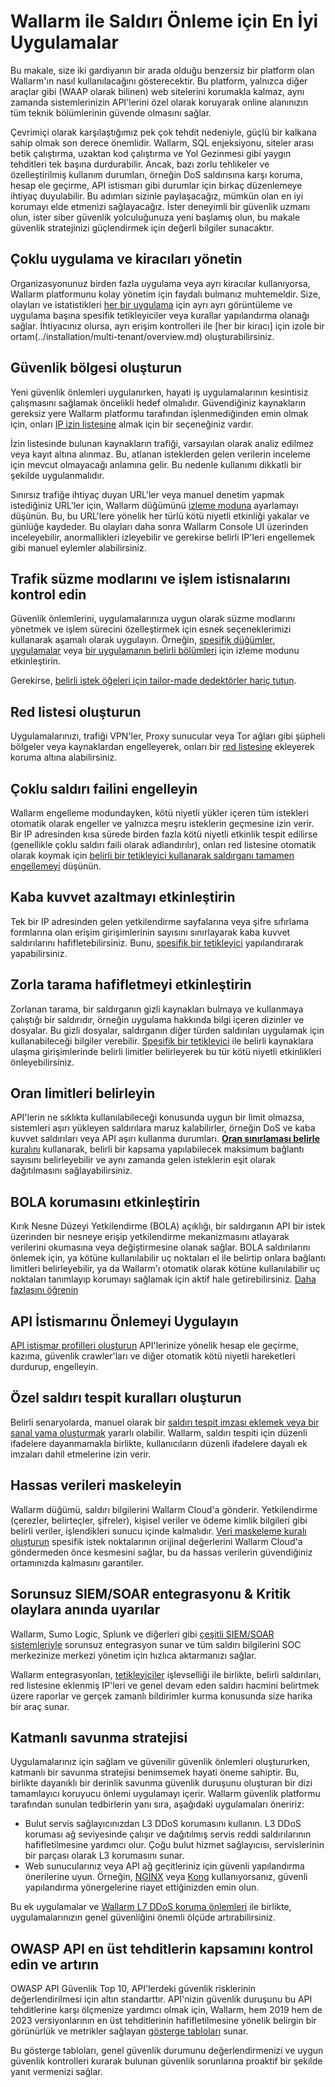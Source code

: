 # Wallarm ile Saldırı Önleme için En İyi Uygulamalar

Bu makale, size iki gardiyanın bir arada olduğu benzersiz bir platform olan Wallarm'ın nasıl kullanılacağını gösterecektir. Bu platform, yalnızca diğer araçlar gibi (WAAP olarak bilinen) web sitelerini korumakla kalmaz, aynı zamanda sistemlerinizin API'lerini özel olarak koruyarak online alanınızın tüm teknik bölümlerinin güvende olmasını sağlar.

Çevrimiçi olarak karşılaştığımız pek çok tehdit nedeniyle, güçlü bir kalkana sahip olmak son derece önemlidir. Wallarm, SQL enjeksiyonu, siteler arası betik çalıştırma, uzaktan kod çalıştırma ve Yol Gezinmesi gibi yaygın tehditleri tek başına durdurabilir. Ancak, bazı zorlu tehlikeler ve özelleştirilmiş kullanım durumları, örneğin DoS saldırısına karşı koruma, hesap ele geçirme, API istismarı gibi durumlar için birkaç düzenlemeye ihtiyaç duyulabilir. Bu adımları sizinle paylaşacağız, mümkün olan en iyi korumayı elde etmenizi sağlayacağız. İster deneyimli bir güvenlik uzmanı olun, ister siber güvenlik yolculuğunuza yeni başlamış olun, bu makale güvenlik stratejinizi güçlendirmek için değerli bilgiler sunacaktır.

## Çoklu uygulama ve kiracıları yönetin

Organizasyonunuz birden fazla uygulama veya ayrı kiracılar kullanıyorsa, Wallarm platformunu kolay yönetim için faydalı bulmanız muhtemeldir. Size, olayları ve istatistikleri [her bir uygulama](../user-guides/settings/applications.md) için ayrı ayrı görüntüleme ve uygulama başına spesifik tetikleyiciler veya kurallar yapılandırma olanağı sağlar. İhtiyacınız olursa, ayrı erişim kontrolleri ile [her bir kiracı] için izole bir ortam(../installation/multi-tenant/overview.md) oluşturabilirsiniz. 

## Güvenlik bölgesi oluşturun

Yeni güvenlik önlemleri uygulanırken, hayati iş uygulamalarının kesintisiz çalışmasını sağlamak öncelikli hedef olmalıdır. Güvendiğiniz kaynakların gereksiz yere Wallarm platformu tarafından işlenmediğinden emin olmak için, onları [IP izin listesine](../user-guides/ip-lists/allowlist.md) almak için bir seçeneğiniz vardır.

İzin listesinde bulunan kaynakların trafiği, varsayılan olarak analiz edilmez veya kayıt altına alınmaz. Bu, atlanan isteklerden gelen verilerin inceleme için mevcut olmayacağı anlamına gelir. Bu nedenle kullanımı dikkatli bir şekilde uygulanmalıdır.

Sınırsız trafiğe ihtiyaç duyan URL'ler veya manuel denetim yapmak istediğiniz URL'ler için, Wallarm düğümünü [izleme moduna](../admin-en/configure-wallarm-mode.md) ayarlamayı düşünün. Bu, bu URL'lere yönelik her türlü kötü niyetli etkinliği yakalar ve günlüğe kaydeder. Bu olayları daha sonra Wallarm Console UI üzerinden inceleyebilir, anormallikleri izleyebilir ve gerekirse belirli IP'leri engellemek gibi manuel eylemler alabilirsiniz.

## Trafik süzme modlarını ve işlem istisnalarını kontrol edin

Güvenlik önlemlerini, uygulamalarınıza uygun olarak süzme modlarını yönetmek ve işlem sürecini özelleştirmek için esnek seçeneklerimizi kullanarak aşamalı olarak uygulayın. Örneğin, [spesifik düğümler, uygulamalar](../admin-en/configure-wallarm-mode.md#specifying-the-filtration-mode-in-the-wallarm_mode-directive) veya [bir uygulamanın belirli bölümleri](../user-guides/rules/wallarm-mode-rule.md#example-disabling-request-blocking-during-user-registration) için izleme modunu etkinleştirin.

Gerekirse, [belirli istek öğeleri için tailor-made dedektörler hariç tutun](../user-guides/rules/ignore-attack-types.md).

## Red listesi oluşturun

Uygulamalarınızı, trafiği VPN'ler, Proxy sunucular veya Tor ağları gibi şüpheli bölgeler veya kaynaklardan engelleyerek, onları bir [red listesine](../user-guides/ip-lists/denylist.md) ekleyerek koruma altına alabilirsiniz.

## Çoklu saldırı failini engelleyin

Wallarm engelleme modundayken, kötü niyetli yükler içeren tüm istekleri otomatik olarak engeller ve yalnızca meşru isteklerin geçmesine izin verir. Bir IP adresinden kısa sürede birden fazla kötü niyetli etkinlik tespit edilirse (genellikle çoklu saldırı faili olarak adlandırılır), onları red listesine otomatik olarak koymak için [belirli bir tetikleyici kullanarak saldırganı tamamen engellemeyi](../user-guides/triggers/trigger-examples.md#denylist-ip-if-4-or-more-malicious-payloads-are-detected-in-1-hour) düşünün.

## Kaba kuvvet azaltmayı etkinleştirin

Tek bir IP adresinden gelen yetkilendirme sayfalarına veya şifre sıfırlama formlarına olan erişim girişimlerinin sayısını sınırlayarak kaba kuvvet saldırılarını hafifletebilirsiniz. Bunu, [spesifik bir tetikleyici](../admin-en/configuration-guides/protecting-against-bruteforce.md) yapılandırarak yapabilirsiniz.

## Zorla tarama hafifletmeyi etkinleştirin

Zorlanan tarama, bir saldırganın gizli kaynakları bulmaya ve kullanmaya çalıştığı bir saldırıdır, örneğin uygulama hakkında bilgi içeren dizinler ve dosyalar. Bu gizli dosyalar, saldırganın diğer türden saldırıları uygulamak için kullanabileceği bilgiler verebilir. [Spesifik bir tetikleyici](../admin-en/configuration-guides/protecting-against-bruteforce.md) ile belirli kaynaklara ulaşma girişimlerinde belirli limitler belirleyerek bu tür kötü niyetli etkinlikleri önleyebilirsiniz.

## Oran limitleri belirleyin

API'lerin ne sıklıkta kullanılabileceği konusunda uygun bir limit olmazsa, sistemleri aşırı yükleyen saldırılara maruz kalabilirler, örneğin DoS ve kaba kuvvet saldırıları veya API aşırı kullanma durumları. [**Oran sınırlaması belirle** kuralını](../user-guides/rules/rate-limiting.md) kullanarak, belirli bir kapsama yapılabilecek maksimum bağlantı sayısını belirleyebilir ve aynı zamanda gelen isteklerin eşit olarak dağıtılmasını sağlayabilirsiniz.

## BOLA korumasını etkinleştirin

Kırık Nesne Düzeyi Yetkilendirme (BOLA) açıklığı, bir saldırganın API bir istek üzerinden bir nesneye erişip yetkilendirme mekanizmasını atlayarak verilerini okumasına veya değiştirmesine olanak sağlar. BOLA saldırılarını önlemek için, ya kötüne kullanılabilir uç noktaları el ile belirtip onlara bağlantı limitleri belirleyebilir, ya da Wallarm'ı otomatik olarak kötüne kullanılabilir uç noktaları tanımlayıp korumayı sağlamak için aktif hale getirebilirsiniz. [Daha fazlasını öğrenin](../admin-en/configuration-guides/protecting-against-bola.md)

## API İstismarınu Önlemeyi Uygulayın

[API istismar profilleri oluşturun](../api-abuse-prevention/setup.md) API'lerinize yönelik hesap ele geçirme, kazıma, güvenlik crawler'ları ve diğer otomatik kötü niyetli hareketleri durdurup, engelleyin.

## Özel saldırı tespit kuralları oluşturun

Belirli senaryolarda, manuel olarak bir [saldırı tespit imzası eklemek veya bir sanal yama oluşturmak](../user-guides/rules/regex-rule.md) yararlı olabilir. Wallarm, saldırı tespiti için düzenli ifadelere dayanmamakla birlikte, kullanıcıların düzenli ifadelere dayalı ek imzaları dahil etmelerine izin verir.

## Hassas verileri maskeleyin

Wallarm düğümü, saldırı bilgilerini Wallarm Cloud'a gönderir. Yetkilendirme (çerezler, belirteçler, şifreler), kişisel veriler ve ödeme kimlik bilgileri gibi belirli veriler, işlendikleri sunucu içinde kalmalıdır. [Veri maskeleme kuralı oluşturun](../user-guides/rules/sensitive-data-rule.md) spesifik istek noktalarının orijinal değerlerini Wallarm Cloud'a göndermeden önce kesmesini sağlar, bu da hassas verilerin güvendiğiniz ortamınızda kalmasını garantiler.

## Sorunsuz SIEM/SOAR entegrasyonu & Kritik olaylara anında uyarılar

Wallarm, Sumo Logic, Splunk ve diğerleri gibi [çeşitli SIEM/SOAR sistemleriyle](../user-guides/settings/integrations/integrations-intro.md) sorunsuz entegrasyon sunar ve tüm saldırı bilgilerini SOC merkezinize merkezi yönetim için hızlıca aktarmanızı sağlar.

Wallarm entegrasyonları, [tetikleyiciler](../user-guides/triggers/triggers.md) işlevselliği ile birlikte, belirli saldırıları, red listesine eklenmiş IP'leri ve genel devam eden saldırı hacmini belirtmek üzere raporlar ve gerçek zamanlı bildirimler kurma konusunda size harika bir araç sunar.

## Katmanlı savunma stratejisi

Uygulamalarınız için sağlam ve güvenilir güvenlik önlemleri oluştururken, katmanlı bir savunma stratejisi benimsemek hayati öneme sahiptir. Bu, birlikte dayanıklı bir derinlik savunma güvenlik duruşunu oluşturan bir dizi tamamlayıcı koruyucu önlemi uygulamayı içerir. Wallarm güvenlik platformu tarafından sunulan tedbirlerin yanı sıra, aşağıdaki uygulamaları öneririz:

* Bulut servis sağlayıcınızdan L3 DDoS korumasını kullanın. L3 DDoS koruması ağ seviyesinde çalışır ve dağıtılmış servis reddi saldırılarının hafifletilmesine yardımcı olur. Çoğu bulut hizmet sağlayıcısı, servislerinin bir parçası olarak L3 korumasını sunar.
* Web sunucularınız veya API ağ geçitleriniz için güvenli yapılandırma önerilerine uyun. Örneğin, [NGINX](https://www.cyberciti.biz/tips/linux-unix-bsd-nginx-webserver-security.html) veya [Kong](https://konghq.com/learning-center/api-gateway/secure-api-gateway) kullanıyorsanız, güvenli yapılandırma yönergelerine riayet ettiğinizden emin olun.

Bu ek uygulamalar ve [Wallarm L7 DDoS koruma önlemleri](../admin-en/configuration-guides/protecting-against-ddos.md#l7-ddos-protection-with-wallarm) ile birlikte, uygulamalarınızın genel güvenliğini önemli ölçüde artırabilirsiniz.

## OWASP API en üst tehditlerin kapsamını kontrol edin ve artırın

OWASP API Güvenlik Top 10, API'lerdeki güvenlik risklerinin değerlendirilmesi için altın standarttır. API'nizin güvenlik duruşunu bu API tehditlerine karşı ölçmenize yardımcı olmak için, Wallarm, hem 2019 hem de 2023 versiyonlarının en üst tehditlerinin hafifletilmesine yönelik belirgin bir görünürlük ve metrikler sağlayan [gösterge tabloları](../user-guides/dashboards/owasp-api-top-ten.md) sunar.

Bu gösterge tabloları, genel güvenlik durumunu değerlendirmenizi ve uygun güvenlik kontrolleri kurarak bulunan güvenlik sorunlarına proaktif bir şekilde yanıt vermenizi sağlar.
